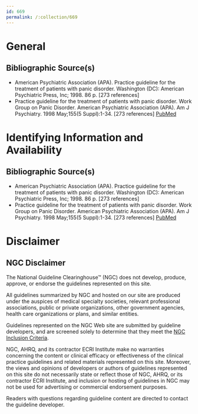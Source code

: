 ```yaml
---
id: 669
permalink: /:collection/669
---
```


# General

## Bibliographic Source(s)

- American Psychiatric Association (APA). Practice guideline for the treatment of patients with panic disorder. Washington (DC): American Psychiatric Press, Inc; 1998. 86 p. [273 references]
- Practice guideline for the treatment of patients with panic disorder. Work Group on Panic Disorder. American Psychiatric Association (APA). Am J Psychiatry. 1998 May;155(5 Suppl):1-34. [273 references] [ PubMed ](http://www.ncbi.nlm.nih.gov/entrez/query.fcgi?cmd=Retrieve&db=pubmed&dopt=Abstract&list_uids=9585731)

# Identifying Information and Availability

## Bibliographic Source(s)

- American Psychiatric Association (APA). Practice guideline for the treatment of patients with panic disorder. Washington (DC): American Psychiatric Press, Inc; 1998. 86 p. [273 references]
- Practice guideline for the treatment of patients with panic disorder. Work Group on Panic Disorder. American Psychiatric Association (APA). Am J Psychiatry. 1998 May;155(5 Suppl):1-34. [273 references] [ PubMed ](http://www.ncbi.nlm.nih.gov/entrez/query.fcgi?cmd=Retrieve&db=pubmed&dopt=Abstract&list_uids=9585731)

# Disclaimer

## NGC Disclaimer

The National Guideline Clearinghouse™ (NGC) does not develop, produce, approve, or endorse the guidelines represented on this site.

All guidelines summarized by NGC and hosted on our site are produced under the auspices of medical specialty societies, relevant professional associations, public or private organizations, other government agencies, health care organizations or plans, and similar entities.

Guidelines represented on the NGC Web site are submitted by guideline developers, and are screened solely to determine that they meet the [NGC Inclusion Criteria](/help-and-about/summaries/inclusion-criteria).

NGC, AHRQ, and its contractor ECRI Institute make no warranties concerning the content or clinical efficacy or effectiveness of the clinical practice guidelines and related materials represented on this site. Moreover, the views and opinions of developers or authors of guidelines represented on this site do not necessarily state or reflect those of NGC, AHRQ, or its contractor ECRI Institute, and inclusion or hosting of guidelines in NGC may not be used for advertising or commercial endorsement purposes.

Readers with questions regarding guideline content are directed to contact the guideline developer.


